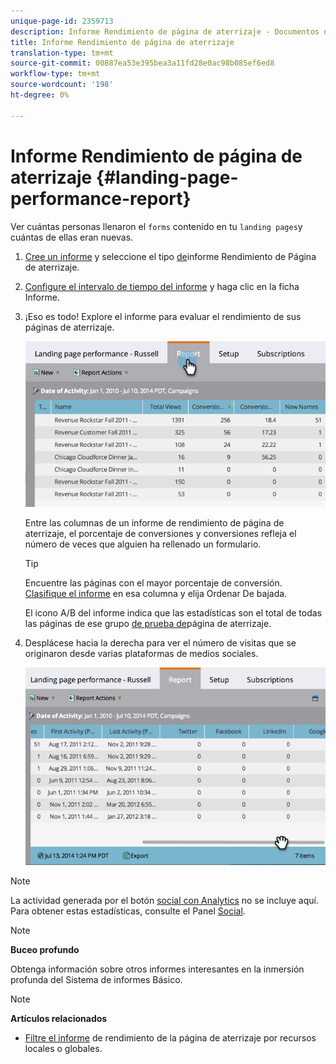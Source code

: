 ```yaml
---
unique-page-id: 2359713
description: Informe Rendimiento de página de aterrizaje - Documentos de marketing - Documentación del producto
title: Informe Rendimiento de página de aterrizaje
translation-type: tm+mt
source-git-commit: 00887ea53e395bea3a11fd28e0ac98b085ef6ed8
workflow-type: tm+mt
source-wordcount: '198'
ht-degree: 0%

---
```



# Informe Rendimiento de página de aterrizaje {#landing-page-performance-report}

Ver cuántas personas llenaron el `forms` contenido en tu `landing pages`y cuántas de ellas eran nuevas.

1. [Cree un informe](../../../../product-docs/reporting/basic-reporting/creating-reports/create-a-report-in-a-program.md) y seleccione el tipo [de](../../../../product-docs/reporting/basic-reporting/report-types/report-type-overview.md)informe Rendimiento de Página de aterrizaje.
1. [Configure el intervalo de tiempo del informe](../../../../product-docs/reporting/basic-reporting/editing-reports/change-a-report-time-frame.md) y haga clic en la ficha Informe.
1. ¡Eso es todo! Explore el informe para evaluar el rendimiento de sus páginas de aterrizaje.

   ![](assets/image2014-9-16-15-3a53-3a33.png)

   Entre las columnas de un informe de rendimiento de página de aterrizaje, el porcentaje de conversiones y conversiones refleja el número de veces que alguien ha rellenado un formulario.

   >[!TIP]
   >
   >Encuentre las páginas con el mayor porcentaje de conversión. [Clasifique el informe](../../../../product-docs/reporting/basic-reporting/editing-reports/sort-report-on-columns.md) en esa columna y elija Ordenar De bajada.

   El icono A/B del informe indica que las estadísticas son el total de todas las páginas de ese grupo [de prueba de](landing-page-test-groups.md)página de aterrizaje.

1. Desplácese hacia la derecha para ver el número de visitas que se originaron desde varias plataformas de medios sociales.

   ![](assets/image2014-9-16-15-3a54-3a27.png)

>[!NOTE]
>
>La actividad generada por el botón [social con Analytics](../../../../product-docs/demand-generation/landing-pages/free-form-landing-pages/add-a-social-button-to-a-free-form-landing-page.md) no se incluye aquí. Para obtener estas estadísticas, consulte el Panel [Social](../../../../product-docs/demand-generation/social/social-functions/view-social-performance.md).

>[!NOTE]
>
>**Buceo profundo**
>
>Obtenga información sobre otros informes interesantes en la inmersión profunda del Sistema de informes [](http://docs.marketo.com/display/docs/basic+reporting) Básico.

>[!NOTE]
>
>**Artículos relacionados**
>
>* [Filtre el informe](../../../../product-docs/demand-generation/landing-pages/landing-page-actions/filter-a-landing-page-performance-report.md) de rendimiento de la página de aterrizaje por recursos locales o globales.

>



